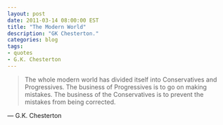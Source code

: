 ```yaml
---
layout: post
date: 2011-03-14 08:00:00 EST
title: "The Modern World"
description: "GK Chesterton."
categories: blog
tags:
- quotes
- G.K. Chesterton
---
```


>The whole modern world has divided itself into Conservatives and Progressives. The business of Progressives is to go on making mistakes. The business of the Conservatives is to prevent the mistakes from being corrected.

&mdash; G.K. Chesterton
